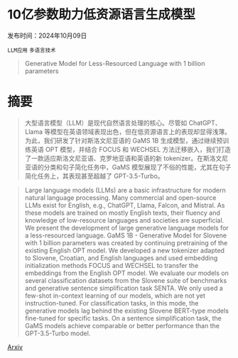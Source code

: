 # 10亿参数助力低资源语言生成模型

发布时间：2024年10月09日

`LLM应用` `多语言技术`

> Generative Model for Less-Resourced Language with 1 billion parameters

# 摘要

> 大型语言模型（LLM）是现代自然语言处理的核心。尽管如 ChatGPT、Llama 等模型在英语领域表现出色，但在低资源语言上的表现却显得浅薄。为此，我们研发了针对斯洛文尼亚语的 GaMS 1B 生成模型，通过继续预训练英语 OPT 模型，并结合 FOCUS 和 WECHSEL 方法迁移嵌入，我们打造了一款适应斯洛文尼亚语、克罗地亚语和英语的新 tokenizer。在斯洛文尼亚语的分类和句子简化任务中，GaMS 模型展现了不俗的性能，尤其在句子简化任务上，其表现甚至超越了 GPT-3.5-Turbo。

> Large language models (LLMs) are a basic infrastructure for modern natural language processing. Many commercial and open-source LLMs exist for English, e.g., ChatGPT, Llama, Falcon, and Mistral. As these models are trained on mostly English texts, their fluency and knowledge of low-resource languages and societies are superficial. We present the development of large generative language models for a less-resourced language. GaMS 1B - Generative Model for Slovene with 1 billion parameters was created by continuing pretraining of the existing English OPT model. We developed a new tokenizer adapted to Slovene, Croatian, and English languages and used embedding initialization methods FOCUS and WECHSEL to transfer the embeddings from the English OPT model. We evaluate our models on several classification datasets from the Slovene suite of benchmarks and generative sentence simplification task SENTA. We only used a few-shot in-context learning of our models, which are not yet instruction-tuned. For classification tasks, in this mode, the generative models lag behind the existing Slovene BERT-type models fine-tuned for specific tasks. On a sentence simplification task, the GaMS models achieve comparable or better performance than the GPT-3.5-Turbo model.

[Arxiv](https://arxiv.org/abs/2410.06898)